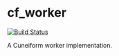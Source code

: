 # cf_worker

[![Build Status](https://travis-ci.org/joergen7/cf_worker.svg?branch=master)](https://travis-ci.org/joergen7/cf_worker)

A Cuneiform worker implementation.
